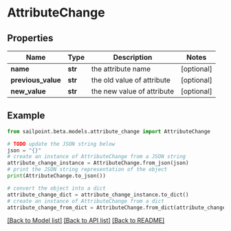 # AttributeChange


## Properties

Name | Type | Description | Notes
------------ | ------------- | ------------- | -------------
**name** | **str** | the attribute name | [optional] 
**previous_value** | **str** | the old value of attribute | [optional] 
**new_value** | **str** | the new value of attribute | [optional] 

## Example

```python
from sailpoint.beta.models.attribute_change import AttributeChange

# TODO update the JSON string below
json = "{}"
# create an instance of AttributeChange from a JSON string
attribute_change_instance = AttributeChange.from_json(json)
# print the JSON string representation of the object
print(AttributeChange.to_json())

# convert the object into a dict
attribute_change_dict = attribute_change_instance.to_dict()
# create an instance of AttributeChange from a dict
attribute_change_from_dict = AttributeChange.from_dict(attribute_change_dict)
```
[[Back to Model list]](../README.md#documentation-for-models) [[Back to API list]](../README.md#documentation-for-api-endpoints) [[Back to README]](../README.md)


